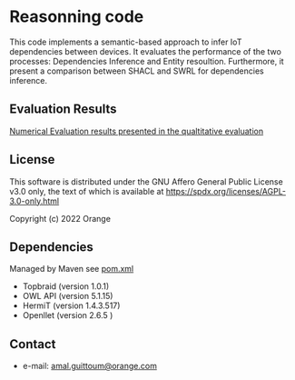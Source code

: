 Reasonning code
======


This code implements a semantic-based approach to infer IoT dependencies between devices. It evaluates the performance of the two processes: Dependencies Inference and Entity resoultion. Furthermore, it present a comparison between SHACL and SWRL for dependencies inference.

## Evaluation Results
[Numerical Evaluation results presented in the qualtitative evaluation ](https://github.com/Orange-OpenSource/ISWC-ReasoningCode/blob/master/EvaluationResults.xlsx)
## License
 
 
 This software is distributed under the GNU Affero General Public License v3.0 only,
 the text of which is available at https://spdx.org/licenses/AGPL-3.0-only.html

Copyright (c) 2022 Orange

## Dependencies
Managed by Maven see [pom.xml](https://gitlab.tech.orange/device-management-a-r/recherche/these/these_collaborative_iot_dm/reasonningcode/-/blob/main/pom.xml)
* Topbraid (version 1.0.1)
* OWL API (version 5.1.15)
* HermiT (version 1.4.3.517)
* Openllet (version 2.6.5 )
        
    
## Contact
 * e-mail: amal.guittoum@orange.com

